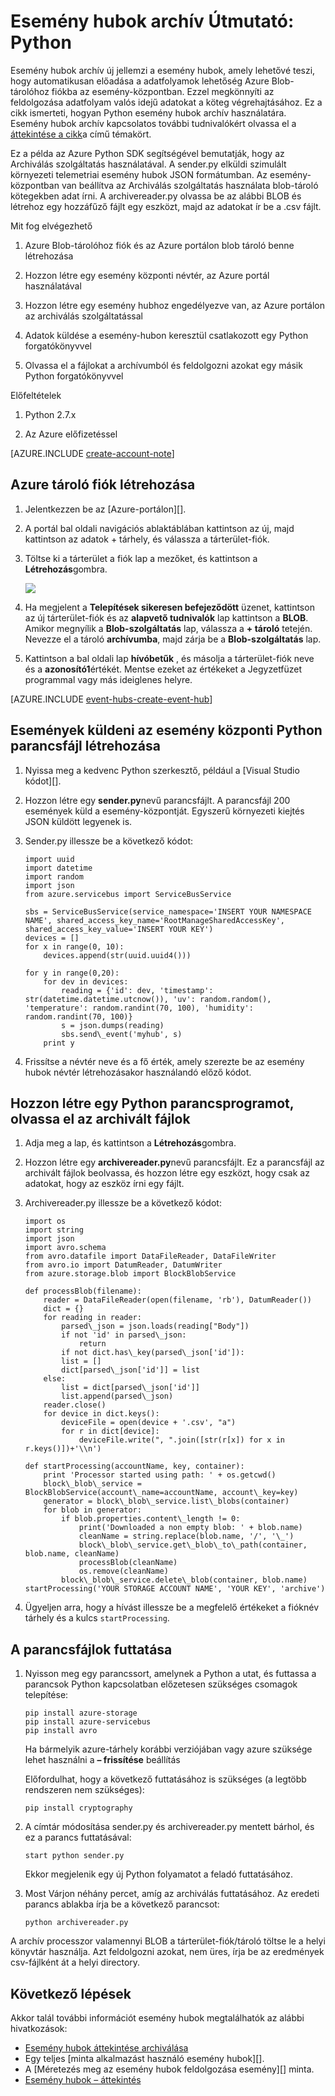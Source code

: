 <properties
    pageTitle="Azure esemény hubok archív forgatókönyv |} Microsoft Azure"
    description="Esemény hubok archív funkcióval igazolni az Azure Python SDK használó minta."
    services="event-hubs"
    documentationCenter=""
    authors="djrosanova"
    manager="timlt"
    editor=""/>

<tags
    ms.service="event-hubs"
    ms.workload="na"
    ms.tgt_pltfrm="na"
    ms.devlang="na"
    ms.topic="article"
    ms.date="09/13/2016"
    ms.author="darosa;sethm"/>

# <a name="event-hubs-archive-walkthrough-python"></a>Esemény hubok archív Útmutató: Python

Esemény hubok archív új jellemzi a esemény hubok, amely lehetővé teszi, hogy automatikusan előadása a adatfolyamok lehetőség Azure Blob-tárolóhoz fiókba az esemény-központban. Ezzel megkönnyíti az feldolgozása adatfolyam valós idejű adatokat a köteg végrehajtásához. Ez a cikk ismerteti, hogyan Python esemény hubok archív használatára. Esemény hubok archív kapcsolatos további tudnivalókért olvassa el a [áttekintése a cikk](event-hubs-archive-overview.md)a című témakört.

Ez a példa az Azure Python SDK segítségével bemutatják, hogy az Archiválás szolgáltatás használatával. A sender.py elküldi szimulált környezeti telemetriai esemény hubok JSON formátumban. Az esemény-központban van beállítva az Archiválás szolgáltatás használata blob-tároló kötegekben adat írni. A archivereader.py olvassa be az alábbi BLOB és létrehoz egy hozzáfűző fájlt egy eszközt, majd az adatokat ír be a .csv fájlt.

Mit fog elvégezhető

1.  Azure Blob-tárolóhoz fiók és az Azure portálon blob tároló benne létrehozása

2.  Hozzon létre egy esemény központi névtér, az Azure portál használatával

3.  Hozzon létre egy esemény hubhoz engedélyezve van, az Azure portálon az archiválás szolgáltatással

4.  Adatok küldése a esemény-hubon keresztül csatlakozott egy Python forgatókönyvvel

5.  Olvassa el a fájlokat a archívumból és feldolgozni azokat egy másik Python forgatókönyvvel

Előfeltételek

1.  Python 2.7.x

2.  Az Azure előfizetéssel

[AZURE.INCLUDE [create-account-note](../../includes/create-account-note.md)]

## <a name="create-an-azure-storage-account"></a>Azure tároló fiók létrehozása

1.  Jelentkezzen be az [Azure-portálon][].

2.  A portál bal oldali navigációs ablaktáblában kattintson az új, majd kattintson az adatok + tárhely, és válassza a tárterület-fiók.

3.  Töltse ki a tárterület a fiók lap a mezőket, és kattintson a **Létrehozás**gombra.

    ![][1]

4.  Ha megjelent a **Telepítések sikeresen befejeződött** üzenet, kattintson az új tárterület-fiók és az **alapvető tudnivalók** lap kattintson a **BLOB**. Amikor megnyílik a **Blob-szolgáltatás** lap, válassza a **+ tároló** tetején. Nevezze el a tároló **archívumba**, majd zárja be a **Blob-szolgáltatás** lap.

5.  Kattintson a bal oldali lap **hívóbetűk** , és másolja a tárterület-fiók neve és a **azonosító1**értékét. Mentse ezeket az értékeket a Jegyzetfüzet programmal vagy más ideiglenes helyre.

[AZURE.INCLUDE [event-hubs-create-event-hub](../../includes/event-hubs-create-event-hub.md)]

## <a name="create-a-python-script-to-send-events-to-your-event-hub"></a>Események küldeni az esemény központi Python parancsfájl létrehozása

1.  Nyissa meg a kedvenc Python szerkesztő, például a [Visual Studio kódot][].

2.  Hozzon létre egy **sender.py**nevű parancsfájlt. A parancsfájl 200 események küld a esemény-központját. Egyszerű környezeti kiejtés JSON küldött legyenek is.

3.  Sender.py illessze be a következő kódot:

    ```
    import uuid
    import datetime
    import random
    import json
    from azure.servicebus import ServiceBusService
    
    sbs = ServiceBusService(service_namespace='INSERT YOUR NAMESPACE NAME', shared_access_key_name='RootManageSharedAccessKey', shared_access_key_value='INSERT YOUR KEY')
    devices = []
    for x in range(0, 10):
        devices.append(str(uuid.uuid4()))
    
    for y in range(0,20):
        for dev in devices:
            reading = {'id': dev, 'timestamp': str(datetime.datetime.utcnow()), 'uv': random.random(), 'temperature': random.randint(70, 100), 'humidity': random.randint(70, 100)}
            s = json.dumps(reading)
            sbs.send\_event('myhub', s)
        print y
    ```
4.  Frissítse a névtér neve és a fő érték, amely szerezte be az esemény hubok névtér létrehozásakor használandó előző kódot.

## <a name="create-a-python-script-to-read-your-archive-files"></a>Hozzon létre egy Python parancsprogramot, olvassa el az archivált fájlok

1.  Adja meg a lap, és kattintson a **Létrehozás**gombra.

2.  Hozzon létre egy **archivereader.py**nevű parancsfájlt. Ez a parancsfájl az archivált fájlok beolvassa, és hozzon létre egy eszközt, hogy csak az adatokat, hogy az eszköz írni egy fájlt.

3.  Archivereader.py illessze be a következő kódot:

    ```
    import os
    import string
    import json
    import avro.schema
    from avro.datafile import DataFileReader, DataFileWriter
    from avro.io import DatumReader, DatumWriter
    from azure.storage.blob import BlockBlobService
    
    def processBlob(filename):
        reader = DataFileReader(open(filename, 'rb'), DatumReader())
        dict = {}
        for reading in reader:
            parsed\_json = json.loads(reading["Body"])
            if not 'id' in parsed\_json:
                return
            if not dict.has\_key(parsed\_json['id']):
            list = []
            dict[parsed\_json['id']] = list
        else:
            list = dict[parsed\_json['id']]
            list.append(parsed\_json)
        reader.close()
        for device in dict.keys():
            deviceFile = open(device + '.csv', "a")
            for r in dict[device]:
                deviceFile.write(", ".join([str(r[x]) for x in r.keys()])+'\\n')

    def startProcessing(accountName, key, container):
        print 'Processor started using path: ' + os.getcwd()
        block\_blob\_service = BlockBlobService(account\_name=accountName, account\_key=key)
        generator = block\_blob\_service.list\_blobs(container)
        for blob in generator:
            if blob.properties.content\_length != 0:
                print('Downloaded a non empty blob: ' + blob.name)
                cleanName = string.replace(blob.name, '/', '\_')
                block\_blob\_service.get\_blob\_to\_path(container, blob.name, cleanName)
                processBlob(cleanName)
                os.remove(cleanName)
            block\_blob\_service.delete\_blob(container, blob.name)
    startProcessing('YOUR STORAGE ACCOUNT NAME', 'YOUR KEY', 'archive')
    ```

4.  Ügyeljen arra, hogy a hívást illessze be a megfelelő értékeket a fióknév tárhely és a kulcs `startProcessing`.

## <a name="run-the-scripts"></a>A parancsfájlok futtatása

1.  Nyisson meg egy parancssort, amelynek a Python a utat, és futtassa a parancsok Python kapcsolatban előzetesen szükséges csomagok telepítése:

    ```
    pip install azure-storage
    pip install azure-servicebus
    pip install avro
    ```
  
    Ha bármelyik azure-tárhely korábbi verziójában vagy azure szüksége lehet használni a **– frissítése** beállítás

    Előfordulhat, hogy a következő futtatásához is szükséges (a legtöbb rendszeren nem szükséges):

    ```
    pip install cryptography
    ```

2.  A címtár módosítása sender.py és archivereader.py mentett bárhol, és ez a parancs futtatásával:

    ```
    start python sender.py
    ```
    
    Ekkor megjelenik egy új Python folyamatot a feladó futtatásához.

3. Most Várjon néhány percet, amíg az archiválás futtatásához. Az eredeti parancs ablakba írja be a következő parancsot:

    ```
    python archivereader.py
    ```

A archív processzor valamennyi BLOB a tárterület-fiók/tároló töltse le a helyi könyvtár használja. Azt feldolgozni azokat, nem üres, írja be az eredmények csv-fájlként át a helyi directory.

## <a name="next-steps"></a>Következő lépések

Akkor talál további információt esemény hubok megtalálhatók az alábbi hivatkozások:

- [Esemény hubok áttekintése archiválása][]
- Egy teljes [minta alkalmazást használó esemény hubok][].
- A [Méretezés meg az esemény hubok feldolgozása esemény][] minta.
- [Esemény hubok – áttekintés][]
 

[Azure portál]: https://portal.azure.com/
[Esemény hubok áttekintése archiválása]: event-hubs-archive-overview.md
[1]: ./media/event-hubs-archive-python/event-hubs-python1.png
[About Azure storage accounts]: https://azure.microsoft.com/en-us/documentation/articles/storage-create-storage-account/
[Visual Studio kódot.]: https://code.visualstudio.com/
[Esemény hubok – áttekintés]: event-hubs-overview.md
[Esemény hubok használó minta alkalmazás]: https://code.msdn.microsoft.com/Service-Bus-Event-Hub-286fd097
[Esemény feldolgozása az esemény hubok méretezése]: https://code.msdn.microsoft.com/Service-Bus-Event-Hub-45f43fc3
